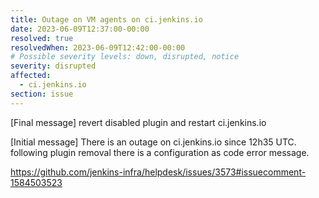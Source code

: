 ```yaml
---
title: Outage on VM agents on ci.jenkins.io
date: 2023-06-09T12:37:00-00:00
resolved: true
resolvedWhen: 2023-06-09T12:42:00-00:00
# Possible severity levels: down, disrupted, notice
severity: disrupted
affected:
  - ci.jenkins.io
section: issue
---
```


[Final message]
revert disabled plugin and restart ci.jenkins.io

[Initial message]
There is an outage on ci.jenkins.io since 12h35 UTC.
following plugin removal there is a configuration as code error message.

https://github.com/jenkins-infra/helpdesk/issues/3573#issuecomment-1584503523
